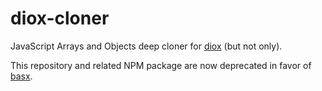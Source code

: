 # diox-cloner

JavaScript Arrays and Objects deep cloner for [diox](https://github.com/matthieujabbour/diox) (but not only).

This repository and related NPM package are now deprecated in favor of [basx](https://github.com/openizr/basx).

